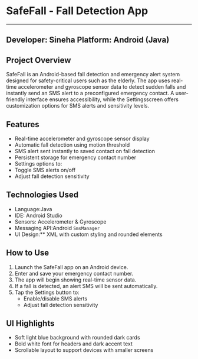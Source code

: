 # SafeFall - Fall Detection App 
----------------------------------------------------------------------------------------------------------
Developer: Sineha 
Platform: Android (Java)
----------------------------------------------------------------------------------------------------------

## Project Overview

SafeFall is an Android-based fall detection and emergency alert system designed for safety-critical users such as the elderly. The app uses real-time accelerometer and gyroscope sensor data to detect sudden falls and instantly send an SMS alert to a preconfigured emergency contact. A user-friendly interface ensures accessibility, while the Settingsscreen offers customization options for SMS alerts and sensitivity levels.



## Features

-  Real-time accelerometer and gyroscope sensor display
-  Automatic fall detection using motion threshold
-  SMS alert sent instantly to saved contact on fall detection
-  Persistent storage for emergency contact number
- Settings options to:
- Toggle SMS alerts on/off
- Adjust fall detection sensitivity



## Technologies Used

- Language:Java  
- IDE: Android Studio  
- Sensors: Accelerometer & Gyroscope  
- Messaging API:Android `SmsManager`  
- UI Design:** XML with custom styling and rounded elements


## How to Use

1. Launch the SafeFall app on an Android device.
2. Enter and save your emergency contact number.
3. The app will begin showing real-time sensor data.
4. If a fall is detected, an alert SMS will be sent automatically.
5. Tap the Settings button to:
   - Enable/disable SMS alerts
   - Adjust fall detection sensitivity


## UI Highlights

- Soft light blue background with rounded dark cards
- Bold white font for headers and dark accent text
- Scrollable layout to support devices with smaller screens
